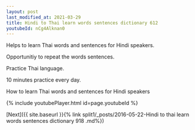 ```yaml
---
layout: post
last_modified_at: 2021-03-29
title: Hindi to Thai learn words sentences dictionary 612 
youtubeId: nCg4Alknan0
---
```

 
 
Helps to learn Thai words and sentences for Hindi speakers.

Opportunitiy to repeat the words sentences. 

Practice Thai language. 
 
10 minutes practice every day. 
 
How to learn Thai words and sentences for Hindi speakers 
 
{% include youtubePlayer.html id=page.youtubeId %}
 
 
[Next]({{ site.baseurl }}{% link  split1/_posts/2016-05-22-Hindi to thai learn words sentences dictionary 918 .md%})
 
